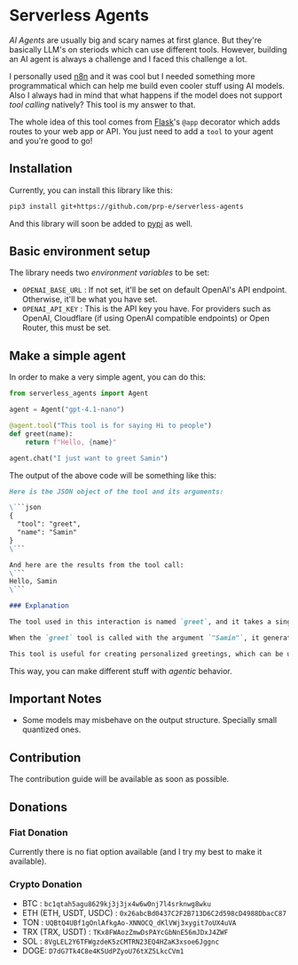 # Serverless Agents

_AI Agents_ are usually big and scary names at first glance. But they're basically LLM's on steriods which can use different tools. However, building an AI agent is always a challenge and I faced this challenge a lot. 

I personally used [n8n](https://n8n.io) and it was cool but I needed something more programmatical which can help me build even cooler stuff using AI models. Also I always had in mind that what happens if the model does not support _tool calling_ natively? This tool is my answer to that. 

The whole idea of this tool comes from [Flask](https://flask.palletsprojects.com/en/stable/)'s `@app` decorator which adds routes to your web app or API. You just need to add a `tool` to your agent and you're good to go!

## Installation 

Currently, you can install this library like this: 

```bash
pip3 install git+https://github.com/prp-e/serverless-agents 
``` 

And this library will soon be added to [pypi](https://pypi.python.org) as well.

## Basic environment setup

The library needs two _environment variables_ to be set: 

* `OPENAI_BASE_URL` : If not set, it'll be set on default OpenAI's API endpoint. Otherwise, it'll be what you have set. 
* `OPENAI_API_KEY` : This is the API key you have. For providers such as OpenAI, Cloudflare (if using OpenAI compatible endpoints) or Open Router, this must be set. 

## Make a simple agent

In order to make a very simple agent, you can do this: 

```python
from serverless_agents import Agent

agent = Agent("gpt-4.1-nano")

@agent.tool("This tool is for saying Hi to people")
def greet(name):
    return f"Hello, {name}"

agent.chat("I just want to greet Samin")
``` 

The output of the above code will be something like this: 

```markdown
Here is the JSON object of the tool and its arguments:

\```json
{
  "tool": "greet",
  "name": "Samin"
}
\```

And here are the results from the tool call:
\```
Hello, Samin
\```

### Explanation

The tool used in this interaction is named `greet`, and it takes a single argument, `name`. In this case, the name provided was `"Samin"`.

When the `greet` tool is called with the argument `"Samin"`, it generates a greeting message. The output "Hello, Samin" is a standard greeting in English that acknowledges the presence of the person named Samin.

This tool is useful for creating personalized greetings, which can be used in various applications such as customer service, social media interactions, or any scenario where a friendly and personal touch is desired.
``` 

This way, you can make different stuff with _agentic_ behavior. 

## Important Notes

- Some models may misbehave on the output structure. Specially small quantized ones. 

## Contribution 

The contribution guide will be available as soon as possible. 

## Donations 

### Fiat Donation 

Currently there is no fiat option available (and I try my best to make it available). 

### Crypto Donation 

* BTC : `bc1qtah5agu8629kj3j3jx4w6w0nj7l4srknwg8wku`
* ETH (ETH, USDT, USDC) : `0x26abcBd0437C2F2B713D6C2d598cD4988DbacC87`
* TON : `UQBtQ4UBf1gOnlAfkgAo-XNNOCQ_dKlVWj3xygit7oUX4uVA`
* TRX (TRX, USDT) : `TKx8FWAozZmwDsPAYcGbNnE56mJDxJ4ZWF`
* SOL : `8VgLEL2Y6TFWgzdeK5zCMTRN23EQ4HZaK3xsoe6Jggnc`
* DOGE: `D7dG7Tk4C8e4K5UdPZyoU76tXZ5LkcCVm1`